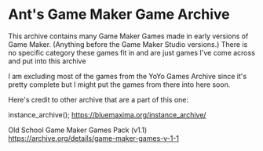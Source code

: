 
# Ant's Game Maker Game Archive

This archive contains many Game Maker Games made in early versions of Game Maker.
(Anything before the Game Maker Studio versions.)
There is no specific category these games fit in and are just games I've come across and put into this archive

I am excluding most of the games from the YoYo Games Archive since it's pretty complete but I might put the games from there into here soon.

Here's credit to other archive that are a part of this one:

instance_archive(); 
https://bluemaxima.org/instance_archive/

Old School Game Maker Games Pack (v1.1)
https://archive.org/details/game-maker-games-v-1-1

